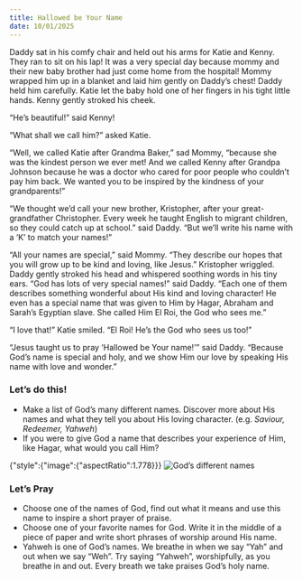 ```yaml
---
title: Hallowed be Your Name
date: 10/01/2025
---
```


Daddy sat in his comfy chair and held out his arms for Katie and Kenny. They ran to sit on his lap! It was a very special day because mommy and their new baby brother had just come home from the hospital! Mommy wrapped him up in a blanket and laid him gently on Daddy’s chest! Daddy held him carefully. Katie let the baby hold one of her fingers in his tight little hands. Kenny gently stroked his cheek.

“He’s beautiful!” said Kenny!

“What shall we call him?” asked Katie.

“Well, we called Katie after Grandma Baker,” sad Mommy, “because she was the kindest person we ever met! And we called Kenny after Grandpa Johnson because he was a doctor who cared for poor people who couldn’t pay him back. We wanted you to be inspired by the kindness of your grandparents!”

“We thought we’d call your new brother, Kristopher, after your great- grandfather Christopher. Every week he taught English to migrant children, so they could catch up at school.” said Daddy. “But we’ll write his name with a ‘K’ to match your names!”

“All your names are special,” said Mommy. “They describe our hopes that you will grow up to be kind and loving, like Jesus.” Kristopher wriggled. Daddy gently stroked his head and whispered soothing words in his tiny ears. “God has lots of very special names!” said Daddy. “Each one of them describes something wonderful about His kind and loving character! He even has a special name that was given to Him by Hagar, Abraham and Sarah’s Egyptian slave. She called Him El Roi, the God who sees me.”

“I love that!” Katie smiled. “El Roi! He’s the God who sees us too!”

“Jesus taught us to pray ‘Hallowed be Your name!’” said Daddy. “Because God’s name is special and holy, and we show Him our love by speaking His name with love and wonder.”

### Let’s do this!

- Make a list of God’s many different names. Discover more about His names and what they tell you about His loving character. (e.g. _Saviour, Redeemer, Yahweh_)
- If you were to give God a name that describes your experience of Him, like Hagar, what would you call Him?

{"style":{"image":{"aspectRatio":1.778}}}
![God’s different names](https://sabbath-school-resources-assets.adventech.io/en/devo/ten-days-of-prayer-2025-childrens-resource/01-daily-prayer-guides-03-hallowed-be-your-name/image.png)

### Let’s Pray

- Choose one of the names of God, find out what it means and use this name to inspire a short prayer of praise.
- Choose one of your favorite names for God. Write it in the middle of a piece of paper and write short phrases of worship around His name.
- Yahweh is one of God’s names. We breathe in when we say “Yah” and out when we say “Weh”. Try saying “Yahweh”, worshipfully, as you breathe in and out. Every breath we take praises God’s holy name.